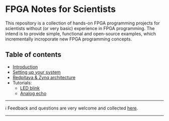 # FPGA Notes for Scientists
This repository is a collection of hands-on FPGA programming projects for scientists without (or very basic) experience in FPGA programming. The intend is to provide simple, functional and open-source examples, which incrementally incroporate new FPGA programming concepts. 



## Table of contents
* [Introduction](../../wiki/Introduction)
* [Setting up your system](../../wiki/Setting-up-your-system)
* [Redpitaya & Zynq architecture](../../wiki/Redpitaya-&-Zynq-architecture)
* Tutorials:
   * [LED blink](../../wiki/LED-blink)
   * [Analog echo](../../wiki/Analog-echo)

***

:information_source: Feedback and questions are very welcome and collected [here](https://github.com/dspsandbox/FPGA-Lectures-for-Scientists/issues).
 
 ***
